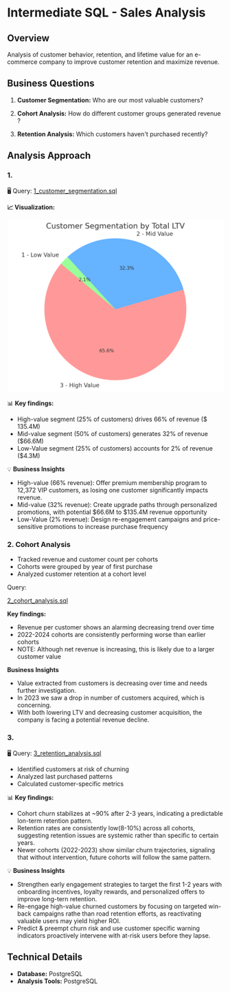 # Intermediate SQL - Sales Analysis

## Overview 
Analysis of customer behavior, retention, and lifetime value for an e-commerce company to improve customer retention and maximize revenue.

## Business Questions
1. **Customer Segmentation:** Who are our most valuable customers?
2. **Cohort Analysis:** How do different customer groups generated revenue ?

3. **Retention Analysis:** Which customers haven't purchased recently?


## Analysis Approach

### 1. 

🖥️ Query: [1_customer_segmentation.sql](/1_customer_segmentation.sql)

**📈 Visualization:**

![Cohort Analysis](/images/customer_segmentation.jpg)

📊 **Key findings:**
- High-value segment (25% of customers) drives 66% of revenue ($ 135.4M)
- Mid-value segment (50% of customers) generates 32% of revenue ($66.6M)
- Low-Value segment (25% of customers) accounts for 2% of revenue ($4.3M)

💡 **Business Insights**
- High-value (66% revenue): Offer premium membership program to 12,372 VIP customers, as losing one customer significantly impacts revenue.
- Mid-value (32% revenue): Create upgrade paths through personalized promotions, with potential $66.6M to $135.4M revenue opportunity
- Low-Value (2% revenue): Design re-engagement campaigns and price-sensitive promotions to increase purchase frequency

### 2. Cohort Analysis
- Tracked revenue and customer count per cohorts
- Cohorts were grouped by year of first purchase
- Analyzed customer retention at a cohort level

Query:

 [2_cohort_analysis.sql](/2_cohort_analysis.sql)

**Key findings:**
- Revenue per customer shows an alarming decreasing trend over time
- 2022-2024 cohorts are consistently performing worse than earlier cohorts
- NOTE: Although net revenue is increasing, this is likely due to a larger customer value

**Business Insights**

- Value extracted from customers is decreasing over time and needs further investigation.
- In 2023 we saw a drop in number of customers acquired, which is concerning.
- With both lowering LTV and decreasing customer acquisition, the company is facing a potential revenue decline.  

### 3. 

🖥️ Query: [3_retention_analysis.sql](/3_retention_analysis.sql)

- Identified customers at risk of churning
- Analyzed last purchased patterns
- Calculated customer-specific metrics

📊 **Key findings:**
- Cohort churn stabilizes at ~90% after 2-3 years, indicating a predictable lon-term retention pattern.
- Retention rates are consistently low(8-10%) across all cohorts, suggesting retention issues are systemic rather than specific to certain years.
- Newer cohorts (2022-2023) show similar churn trajectories, signaling that without intervention, future cohorts will follow the same pattern.
 
💡 **Business Insights**
- Strengthen early engagement strategies to target the first 1-2 years with onboarding incentives, loyalty rewards, and personalized offers to improve long-tern retention.
- Re-engage high-value churned customers by focusing on targeted win-back campaigns rathe than road retention efforts, as reactivating valuable users may yield higher ROI.
- Predict & preempt churn risk and use customer specific warning indicators proactively intervene with at-risk users before they lapse.

## Technical Details

- **Database:** PostgreSQL
- **Analysis Tools:** PostgreSQL





